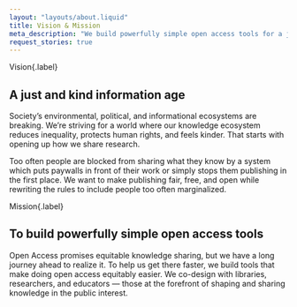 ```yaml
---
layout: "layouts/about.liquid"
title: Vision & Mission
meta_description: "We build powerfully simple open access tools for a just and kind information age."
request_stories: true
---
```


Vision{.label}

## A just and kind information age

Society’s environmental, political, and informational ecosystems are breaking. We’re striving for a world where our knowledge ecosystem reduces inequality, protects human rights, and feels kinder. That starts with opening up how we share research.

Too often people are blocked from sharing what they know by a system which puts paywalls in front of their work or simply stops them publishing in the first place. We want to make publishing fair, free, and open while rewriting the rules to include people too often marginalized.

Mission{.label}

## To build powerfully simple open access tools

Open Access promises equitable knowledge sharing, but we have a long journey ahead to realize it. To help us get there faster, we build tools that make doing open access equitably easier. We co-design with libraries, researchers, and educators — those at the forefront of shaping and sharing knowledge in the public interest.
